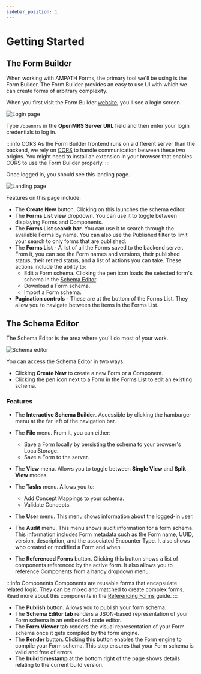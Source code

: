 ```yaml
---
sidebar_position: 1
---
```


# Getting Started

## The Form Builder

When working with AMPATH Forms, the primary tool we'll be using is the Form Builder. The Form Builder provides an easy to use UI with which we can create forms of arbitrary complexity.

When you first visit the Form Builder [website](https://openmrs-spa.org/formbuilder/#/login), you'll see a login screen.

![Login page](/img/login.png)

Type `/openmrs` in the **OpenMRS Server URL** field and then enter your login credentials to log in.

:::info CORS
As the Form Builder frontend runs on a different server than the backend, we rely on [CORS](https://geekflare.com/cors-basics/) to handle communication between these two origins. You might need to install an extension in your browser that enables CORS to use the Form Builder properly.
:::

Once logged in, you should see this landing page.

![Landing page](/img/forms-list.png)

Features on this page include:

- The **Create New** button. Clicking on this launches the schema editor.
- The **Forms List view** dropdown. You can use it to toggle between displaying Forms and Components.
- The **Forms List search bar**. You can use it to search through the available Forms by name. You can also use the Published filter to limit your search to only forms that are published.
- The **Forms List** - A list of all the Forms saved to the backend server. From it, you can see the Form names and versions, their published status, their retired status, and a list of actions you can take. These actions include the ability to:
  - Edit a Form schema. Clicking the pen icon loads the selected form's schema in the [Schema Editor](#using-the-schema-editor).
  - Download a Form schema.
  - Import a Form schema.
- **Pagination controls** - These are at the bottom of the Forms List. They allow you to navigate between the items in the Forms List.

## The Schema Editor

The Schema Editor is the area where you'll do most of your work.

![Schema editor](/img/schema-editor.png)

You can access the Schema Editor in two ways:

- Clicking **Create New** to create a new Form or a Component.
- Clicking the pen icon next to a Form in the Forms List to edit an existing schema.

### Features

- The **Interactive Schema Builder**. Accessible by clicking the hamburger menu at the far left of the navigation bar.
- The **File** menu. From it, you can either:

  - Save a Form locally by persisting the schema to your browser's LocalStorage.
  - Save a Form to the server.

- The **View** menu. Allows you to toggle between **Single View** and **Split View** modes.
- The **Tasks** menu. Allows you to:

  - Add Concept Mappings to your schema.
  - Validate Concepts.

- The **User** menu. This menu shows information about the logged-in user.
- The **Audit** menu. This menu shows audit information for a form schema. This information includes Form metadata such as the Form name, UUID, version, description, and the associated Encounter Type. It also shows who created or modified a Form and when.
- The **Referenced Forms** button. Clicking this button shows a list of components referenced by the active form. It also allows you to reference Components from a handy dropdown menu.

:::info Components
Components are reusable forms that encapsulate related logic. They can be mixed and matched to create complex forms. Read more about this components in the [Referencing Forms](/platform/referencing-forms) guide.
:::

- The **Publish** button. Allows you to publish your form schema.
- The **Schema Editor tab** renders a JSON-based representation of your Form schema in an embedded code editor.
- The **Form Viewer** tab renders the visual representation of your Form schema once it gets compiled by the form engine.
- The **Render** button. Clicking this button enables the Form engine to compile your Form schema. This step ensures that your Form schema is valid and free of errors.
- The **build timestamp** at the bottom right of the page shows details relating to the current build version.
